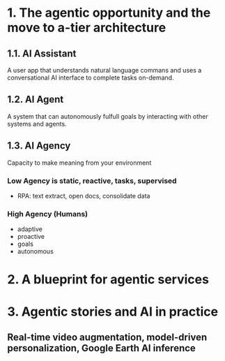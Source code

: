 # 1. The agentic opportunity and the move to a-tier architecture
## 1.1. AI Assistant
A user app that understands natural language commans and uses a conversational AI interface to complete tasks on-demand.
## 1.2. AI Agent
A system that can autonomously fulfull goals by interacting with other systems and agents.
## 1.3. AI Agency
Capacity to make meaning from your environment
### Low Agency is static, reactive, tasks, supervised
- RPA: text extract, open docs, consolidate data

### High Agency (Humans)
- adaptive
- proactive
- goals
- autonomous

# 2. A blueprint for agentic services

# 3. Agentic stories and AI in practice
## Real-time video augmentation, model-driven personalization, Google Earth AI inference 
